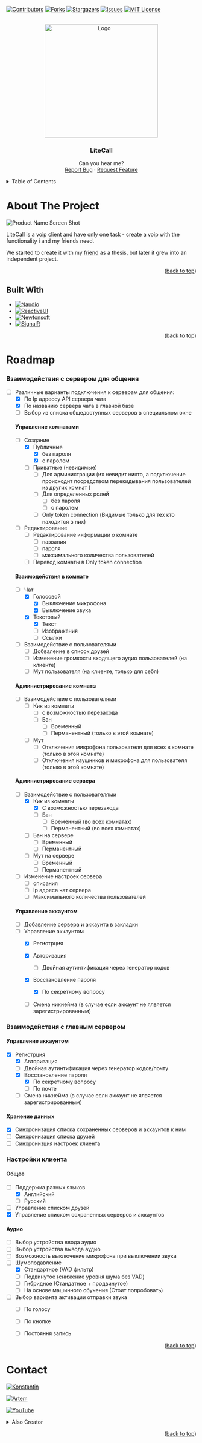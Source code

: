 <div id="top"></div>

<!-- PROJECT SHIELDS -->
[![Contributors][contributors-shield]][contributors-url]
[![Forks][forks-shield]][forks-url]
[![Stargazers][stars-shield]][stars-url]
[![Issues][issues-shield]][issues-url]
[![MIT License][license-shield]][license-url]

<!-- PROJECT LOGO -->
<br />
<div align="center">
  <a>
    <img src="https://raw.githubusercontent.com/Htomsik/Htomsik/main/Assets/LiteCall/LiteCallAppIcon.png" alt="Logo" width="300">
  </a>

<h3 align="center">LiteCall</h3>

  <p align="center">
    Can you hear me?
    <br />
    <a href="https://github.com/Htomsik/LiteCall/issues">Report Bug</a>
    ·
    <a href="https://github.com/Htomsik/LiteCall/issues">Request Feature</a>
  </p>
</div>


<!-- TABLE OF CONTENTS -->
<details>
  <summary>Table of Contents</summary>
  <ol>
    <li>
      <a href="#about-the-project">About The Project</a>
      <ul>
        <li><a href="#built-with">Built With</a></li>
      </ul>
    </li>
    <li><a href="#roadmap">Roadmap</a></li>
    <li><a href="#contact">Contact</a></li>
    <li><a href="#Also creator">Contact</a></li>
  </ol>
</details>



<!-- ABOUT THE PROJECT -->
# About The Project

![Product Name Screen Shot](https://raw.githubusercontent.com/Htomsik/Htomsik/main/Assets/LiteCall/Main.png)

LiteCall is a voip client and have only one task - create a voip with the functionality i and my friends need.

We started to create it with my [friend](https://github.com/Code-Nostra) as a thesis, but later it grew into an independent project.

<p align="right">(<a href="#top">back to top</a>)</p>


## Built With

* [![Naudio][NAudio-shield]][NAudio-url]
* [![ReactiveUI][ReactiveUI-shield]][ReactiveUI-url]
* [![Newtonsoft][Newtonsoft-shield]][Newtonsoft-url]
* [![SignalR][SignalR-shield]][SignalR-url]




<p align="right">(<a href="#top">back to top</a>)</p>


<!-- ROADMAP -->
# Roadmap

  ### Взаимодействия с сервером для общения

  - [ ] Различные варианты подключения к серверам для общения:
    - [x] По Ip адрессу API сервера чата
    - [x] По названию сервера чата в главной базе 
    - [ ] Выбор из списка общедоступных серверов в специальном окне
  
    #### Управление комнатами
    - [ ] Создание
      - [x] Публичные 
        - [x] без пароля
        - [x] с паролем
      - [ ] Приватные (невидимые) 
        - [ ] Для администрации (их невидит никто, а подключение происходит посредством перекидывания пользователей из других комнат )
        - [ ] Для определенных ролей 
          - [ ] без пароля
          - [ ] с паролем
        - [ ] Only token connection (Видимые только для тех кто находится в них)
    - [ ] Редактирование
      - [ ] Редактирование информации о комнате
        - [ ] названия
        - [ ] пароля
        - [ ] максимального количества пользователей
      - [ ] Перевод комнаты в Only token connection
      
    #### Взаимодействия в комнате
    - [ ] Чат
      - [x] Голосовой
        - [x] Выключение микрофона
        - [x] Выключение звука
      - [x] Текстовый
        - [x] Текст
        - [ ] Изображения
        - [ ] Ссылки
    - [ ] Взаимодействие с пользователями
      - [ ] Добваление в список друзей
      - [ ] Изменение громкости входящего аудио пользователей (на клиенте)
      - [ ] Мут пользователя (на клиенте, только для себя)

    #### Администрирование комнаты
      - [ ] Взаимодействие с пользователями
        - [ ] Кик из комнаты
          - [ ] с возможностью перезахода
          - [ ] Бан
            - [ ] Временный
            - [ ] Перманентный (только в этой комнате)
        - [ ] Мут
          - [ ] Отключения микрофона пользователя для всех в комнате (только в этой комнате)
          - [ ] Отключения наушников и микрофона для пользователя (только в этой комнате)

      #### Администрирование сервера
      - [ ] Взаимодействие с пользователями
        - [x] Кик из комнаты
          - [x] С возможностью перезахода
          - [ ] Бан
            - [ ] Временный (во всех комнатах)
            - [ ] Перманентный (во всех комнатах)
        - [ ] Бан на сервере
          - [ ] Временный
          - [ ] Перманентный
        - [ ] Мут на сервере
          - [ ] Временный
          - [ ] Перманентный
      - [ ] Изменение настроек сервера
        - [ ] описания
        - [ ] Ip адреса чат сервера
        - [ ] Максимального количества пользователей

      #### Управление аккаунтом
      - [ ] Добавление сервера и аккаунта в закладки
      - [ ] Управление аккаунтом
        - [x] Регистрция
        - [x] Авторизация
          - [ ] Двойная аутинтификация через генератор кодов
        - [x] Восстановление пароля
          - [x] По секретному вопросу
        - [ ] Смена никнейма (в случае если аккаунт не ялвяется зарегистрированным)
    

### Взаимодействия с главным сервером
#### Управление аккаунтом  
- [x] Регистрция
  - [x] Авторизация
  - [ ] Двойная аутинтификация через генератор кодов/почту
  - [x] Восстановление пароля 
    - [x] По секретному вопросу
    - [ ] По почте
  - [ ] Смена никнейма (в случае если аккаунт не ялвяется зарегистрированным)

#### Хранение данных
- [x] Синхронизация списка сохраненных серверов и аккаунтов к ним
- [ ] Синхронизация списка друзей
- [ ] Синхронизция настроек клиента

### Настройки клиента
#### Общее
- [ ] Поддержка разных языков
  - [x] Английский
  - [ ] Русский
- [ ] Управление списком друзей
- [x] Управление списком сохраненных серверов и аккаунтов

#### Аудио
- [ ] Выбор устройства ввода аудио
- [ ] Выбор устройства вывода аудио
- [ ] Возможность выключение микрофона при выключении звука 
- [ ] Шумоподавление
  - [x] Стандартное (VAD фильтр)
  - [ ] Подвинутое (снижение уровня шума без VAD)
  - [ ] Гибридное (Стандатное + продвинутое)
  - [ ] На основе машинного обучения (Стоит попробовать)
- [ ] Выбор варианта активации отправки звука
  - [ ] По голосу
  - [ ] По кнопке
  - [ ] Постояння запись
    







<p align="right">(<a href="#top">back to top</a>)</p>



<!-- CONTACT -->
# Contact

[![Konstantin](https://img.shields.io/badge/Konstantin-CLient-090909?style=for-the-badge&logo=vk&logoColor=red)](https://vk.com/jessnjake)

[![Artem](https://img.shields.io/badge/Artem-Servers-090909?style=for-the-badge&logo=vk&logoColor=blue)](https://vk.com/id506987182)

[![YouTube](https://img.shields.io/badge/LiteCall-YouTube-090909?style=for-the-badge&logo=YouTube&logoColor=FF0000)](https://www.youtube.com/watch?v=dQw4w9WgXcQ)

<details>
  <summary>Also Creator</summary>
<h1 align="center">Kifirka</h1>
<img src="https://raw.githubusercontent.com/Htomsik/Htomsik/main/Assets/ProileReadme/Chifirka.png">
</details>

<p align="right">(<a href="#top">back to top</a>)</p>

<!-- MARKDOWN LINKS & IMAGES -->
<!-- https://www.markdownguide.org/basic-syntax/#reference-style-links -->
[contributors-shield]: https://img.shields.io/github/contributors/Htomsik/LiteCall.svg?style=for-the-badge
[contributors-url]: https://github.com/Htomsik/LiteCall/graphs/contributors

[forks-shield]: https://img.shields.io/github/forks/Htomsik/LiteCall.svg?style=for-the-badge
[forks-url]: https://github.com/Htomsik/LiteCall/network/members

[stars-shield]: https://img.shields.io/github/stars/Htomsik/LiteCall.svg?style=for-the-badge
[stars-url]: https://github.com/Htomsik/LiteCall/stargazers

[issues-shield]: https://img.shields.io/github/issues/Htomsik/LiteCall.svg?style=for-the-badge
[issues-url]: https://github.com/othneildrew/Htomsik/LiteCall

[license-shield]: https://img.shields.io/github/license/Htomsik/LiteCall.svg?style=for-the-badge
[license-url]: https://github.com/Htomsik/LiteCall/blob/master/LICENSE.txt

[NAudio-shield]: https://img.shields.io/badge/NAudio-090909?style=for-the-badge&logo=
[NAudio-url]: https://github.com/naudio/NAudio

[ReactiveUI-shield]: https://img.shields.io/badge/ReacctiveUI-090909?style=for-the-badge&logo=
[ReactiveUI-url]: https://www.reactiveui.net/

[Newtonsoft-shield]: https://img.shields.io/badge/Json.NET-090909?style=for-the-badge&logo=
[Newtonsoft-url]: https://www.newtonsoft.com/json

[SignalR-shield]: https://img.shields.io/badge/SignalR-090909?style=for-the-badge&logo=
[SignalR-url]: https://docs.microsoft.com/ru-ru/aspnet/core/tutorials/signalr?view=aspnetcore-6.0&tabs=visual-studio


